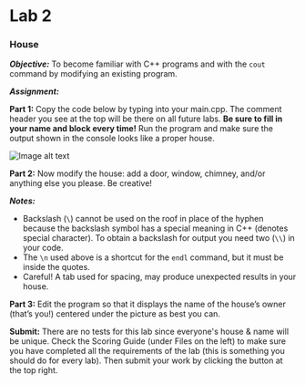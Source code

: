 # Lab 2	
### House
**_Objective:_**
To become familiar with C++ programs and with the `cout` command by modifying an existing program.

**_Assignment:_**

**Part 1:**  Copy the code below by typing into your main.cpp. The comment header you see at the top will be there on all future labs. **Be sure to fill in your name and block every time!** Run the program and make sure the output shown in the console looks like a proper house.

![Image alt text](https://cdn.jsdelivr.net/gh/0x6a69616e/cpp-course-3720/assets/Lab2code.png)

	
**Part 2:**  Now modify the house: add a door, window, chimney, and/or anything else you please.  Be creative!

**_Notes:_**
+ Backslash (`\`) cannot be used on the roof in place of the hyphen because the backslash symbol has a special meaning in C++ (denotes special character).  To obtain a backslash for output you need two (`\\`) in your code.  
+ The `\n` used above is a shortcut for the  `endl` command, but it must be inside the quotes.
+ Careful! A tab used for spacing, may produce unexpected results in your house. 

**Part 3:**  Edit the program so that it displays the name of the house’s owner (that’s you!) centered under the picture as best you can.

**Submit:** There are no tests for this lab since everyone's house & name will be unique. Check the Scoring Guide (under Files on the left) to make sure you have completed all the requirements of the lab (this is something you should do for every lab). Then submit your work by clicking the button at the top right.
